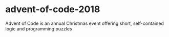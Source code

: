 # advent-of-code-2018
Advent of Code is an annual Christmas event offering short, self-contained logic and programming puzzles

